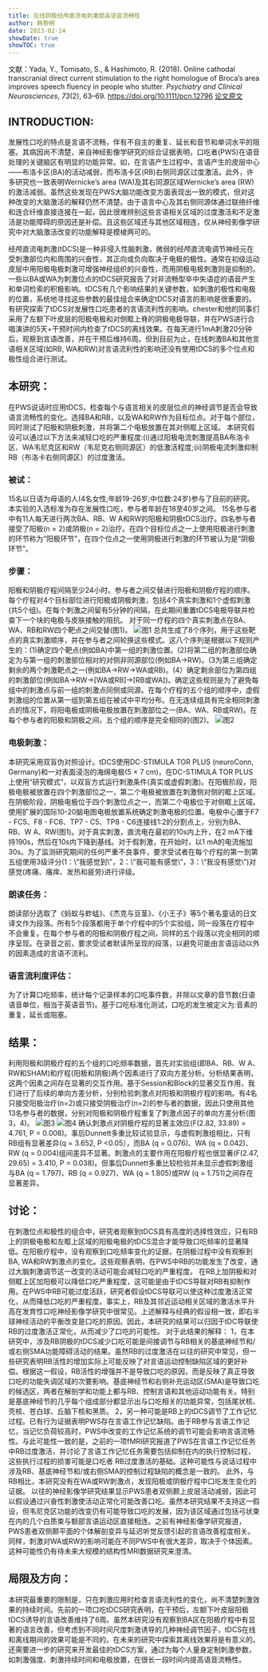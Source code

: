```yaml
---
title: 在线阴极经颅直流电刺激提高语音流畅性
author: 韩黎明
date: 2023-02-14
showDate: true
showTOC: true
---
```

文献：Yada, Y., Tomisato, S., & Hashimoto, R. (2018). Online cathodal transcranial direct current stimulation to the right homologue of Broca’s area improves speech fluency in people who stutter. _Psychiatry and Clinical Neurosciences_, _73_(2), 63–69. https://doi.org/10.1111/pcn.12796
[论文原文](../Source_Files/2023-02-14-HLM.pdf)

## INTRODUCTION:
发展性口吃的特点是言语不流畅，伴有不自主的重复、延长和音节和单词水平的阻塞。其病因尚不清楚，来自神经影像学研究的综合证据表明，口吃者(PWS)在语音处理的关键脑区有明显的功能异常。如，在言语产生过程中，言语产生的皮层中心——布洛卡区(BA)的活动减弱，而布洛卡区(RB)右侧同源区过度激活。此外，许多研究也一致表明Wernicke’s area (WA)及其右同源区域Wernicke’s area (RW)的激活减弱。虽然这些发现在PWS大脑功能改变方面表现出一致的模式，但对这种改变的大脑激活的解释仍然不清楚。由于语言中心及其右侧同源体通过联络纤维和连合纤维直接连接在一起，因此很难辨别这些言语相关区域的过度激活和不足激活是功能障碍的原因还是补偿。且这些区域还与其他区域相连，仅从神经影像学研究中对大脑激活改变的功能解释是模棱两可的。

经颅直流电刺激(tDCS)是一种非侵入性脑刺激，微弱的经颅直流电调节神经元在受刺激部位内和周围的兴奋性，其正向或负向取决于电极的极性。通常在初级运动皮层中用阳极电极刺激可增强神经组织的兴奋性，而用阴极电极刺激则是抑制的。一些以BA或WA为刺激位点的tDCS研究报告了对非流畅型卒中失语症的语音产生和单词检索的积极影响。tDCS有几个影响结果的关键参数，如刺激的极性和电极的位置，系统地寻找这些参数的最佳组合来确定tDCS对语言的影响是很重要的。
有研究探索了tDCS对发展性口吃患者的言语流利性的影响。chester和他的同事们采用了左额下叶皮层的阳极电极和对侧眶上脊的阴极电极导联，并在PWS进行合唱演讲的5天+干预时间内检查了tDCS的离线效果。在每天进行1mA刺激20分钟后，观察到言语改善，并在干预后维持6周。但到目前为止，在线刺激BA和其他言语相关区域(如RB, WA和RW)对言语流利性的影响还没有使用tDCS的多个位点和极性组合进行测试。
## 本研究：
在PWS说话时应用tDCS，检查每个与语言相关的皮层位点的神经调节是否会导致语言流畅性的变化。选择BA和RB，以及WA和RW作为目标位点。对于每个部位，同时测试了阳极和阴极刺激，并将第二个电极放置在其对侧眶上区域。
本研究假设可以通过以下方法来减轻口吃的严重程度:(i)通过阳极电流刺激提高BA布洛卡区、WA韦尼克区和RW（韦尼克右侧同源区）的低激活程度;(ii)阴极电流刺激抑制RB（布洛卡右侧同源区）的过度激活。
### 被试：
15名以日语为母语的人(4名女性;年龄19-26岁;中位数:24岁)参与了目前的研究。本实验的入选标准为存在发展性口吃，参与者年龄在18至40岁之间。
15名参与者中有11人每天进行两次BA、RB、W A和RW的阳极和阴极tDCS治疗。四名参与者接受了阳极(n = 2)或阴极(n = 2)治疗。在四个目标位点之一上使用阳极进行刺激的环节称为“阳极环节”，在四个位点之一使用阴极进行刺激的环节被认为是“阴极环节”。
### 步骤：
阳极和阴极疗程间隔至少24小时。参与者之间交替进行阳极和阴极疗程的顺序。每个疗程对4个目标部位进行阳极或阴极刺激，包括4个真实刺激和1个虚假刺激(共5个组)。在每个刺激之间留有5分钟的间隔，在此期间重置tDCS电极导联并检查下一个块的电极与皮肤接触的阻抗。
对于同一疗程的四个真实刺激点在BA、WA、RB和RW四个靶点之间交替(图1)。
![图1](../Supporting_Information/2023-02-14-HLM-Fig1.png)
总共生成了8个序列，用于这些靶点的真实刺激顺序，并在参与者之间轮换这些模式。这八个序列是根据以下规则产生的：(1)确定四个靶点(例如BA)中第一组的刺激位置。(2)将第二组的刺激部位确定为与第一组的刺激部位相对的对侧非同源部位(例如BA->RW)。(3为第三组确定剩余的两个刺激靶点之一(例如BA->RW->WA或RB)。(4）确定剩余部位为第四组的刺激部位(例如BA->RW->[WA或RB]->[RB或WA])。确定这些规则是为了避免每组中的刺激点与前一组的刺激点同侧或同源。在每个疗程的五个组的顺序中，虚假刺激组的位置从第一组到第五组在被试中平均分布。在无连续组具有完全相同刺激点的情况下，将阳电极或阴极电极放置在刺激部位之一(BA、WA、RB或RW)。在每个参与者的阳极和阴极之间，五个组的顺序是完全相同的(图2)。
![图2](../Supporting_Information/2023-02-14-HLM-Fig2.png)
### 电极刺激：
本研究采用双盲伪对照设计。tDCS使用DC-STIMULA TOR PLUS (neuroConn, Germany)和一对表面浸泡的海绵电极(5 × 7 cm)，在DC-STIMULA TOR PLUS上使用“研究模式”，以双盲方式运行刺激条件(真实或虚假刺激)。在阳极阶段，阳极电极被放置在四个刺激部位之一，第二个电极被放置在刺激侧对侧的眶上区域。在阴极阶段，阴极电极位于四个刺激位点之一，而第二个电极位于对侧眶上区域。使用扩展的国际10-20脑电图电极放置系统确定刺激电极的位置。电极中心置于F7 - FC5、F8 - FC6、TP7 - C5、TP8 - C6连接线1:2的分割点上，分别为BA、RB、W A、RW(图1)。对于真实刺激，直流电在最初的10s内上升，在2 mA下维持190s，然后在10s内下降到基线。对于假刺激，在开始时，以1 mA的电流施加30s。为了监测研究期间的任何严重不良事件，要求受试者在每个疗程的第一到第五组使用3级评分(1：\“我感觉到\”，2：\“我可能有感觉\”，3：\“我没有感觉\”)对感觉(疼痛、瘙痒、发热和疲劳)进行评级。
### 朗读任务：
朗读部分选取了《蚂蚁与蚱蜢》、《杰克与豆茎》、《小王子》等5个著名童话的日文译文作为段落。所有5个段落都用于单个疗程中的5个实验组，同一段落在疗程中不会重复。在每个参与者的阳极和阴极疗程之间，同样的五个段落以完全相同的顺序呈现。在录音之前，要求受试者默读所呈现的段落，以避免可能由言语运动以外的因素造成的言语不流利。
### 语言流利度评估：
为了计算口吃频率，统计每个记录样本的口吃事件数，并除以文章的音节数(日语语音单位，相当于英语音节)。基于口吃标准化测试，口吃的发生被定义为:音素的重复，延长或阻塞。

## 结果：
利用阳极和阴极疗程的五个组的口吃频率数据，首先对实验组(即BA、RB、W A、RW和SHAM)和疗程(阳极和阴极)两个因素进行了双向方差分析。分析结果表明，这两个因素之间存在显著的交互作用。基于Session和Block的显著交互作用，我们进行了后续的单向方差分析，分别检验刺激点对阳极和阴极疗程的影响。有4名只接受阳极治疗(n=2)或只接受阴极治疗(n=2)的参与者的数据，因此只使用其他13名参与者的数据，分别对阳极和阴极疗程重复了刺激点因子的单向方差分析(图3，4)。
![图3](../Supporting_Information/2023-02-14-HLM-Fig3.png)
![图4](../Supporting_Information/2023-02-14-HLM-Fig4.png)
确认刺激点对阴极疗程的显著主效应(F(2.82, 33.89) = 4.761, P = 0.008)。事后Dunnett多重比较试验显示，与虚假刺激组相比，只有RB组有显著差异(q = 3.652, P <0.05），而BA (q = 0.076)、WA (q = 0.042)、RW (q = 0.004)组间差异不显著。刺激点的主要作用在阳极疗程也很显著(F(2.47, 29.65) = 3.410, P = 0.038)。但事后Dunnett多重比较检验并未显示虚假刺激组与BA (q = 1.797)、RB (q = 0.927)、WA (q = 1.805)或RW (q = 1.751)之间存在显著差异。
## 讨论：
在刺激位点和极性的组合中，研究者观察到tDCS具有高度的选择性效应，只有RB上的阴极电极和左眶上区域的阳极电极的tDCS混合才能导致口吃频率的显著降低。在阳极疗程中，没有观察到口吃频率变化的证据，在阴极过程中没有观察到BA, WA和RW刺激点的变化。这些观察表明，在PWS中RB的功能发生了改变，通过大脑刺激调节这一改变的活动可能会减轻口吃的严重程度。
在RB上加阴极和对侧眶上区加阳极可以降低口吃严重程度，这可能是由于tDCS导联对RB有抑制作用。在PWS中RB可能过度活跃，研究者假设tDCS导联可以使这种过度激活正常化，从而降低口吃的严重程度。事实上，RB及其邻近运动相关区域的激活水平升高在发育性口吃神经影像学研究中很常见。上述解释与经典的假设相一致，即右半球神经活动的平衡改变是口吃的原因。因此，本研究的结果可以归因于tDC导联使RB的过度激活正常化，从而减少了口吃的可能性。
对于此结果的解释：
1，在本研究中，涉及RB阴极的tDCS减少口吃可能是间接调节与RB相关的基底神经节和/或右侧SMA功能障碍活动的结果。虽然RB的过度激活在以往的研究中常见，但一些研究表明RB活性的增加实际上可能反映了对言语运动控制缺陷区域的更好补偿。根据这一假设，RB活性的增强并不是导致口吃的原因，而是反映了真正导致口吃的功能失调区域的次要影响。基底神经节和右侧补充运动区(SMA)是导致口吃的候选区，两者在解剖学和功能上都与RB、控制言语和其他运动功能有关。特别是基底神经节的几乎每个组成部分都显示出与口吃相关的功能异常，包括尾状核、壳核、苍白球、丘脑下核和黑质。
2，另一种可能是RB上的tDCS调节了工作记忆过程。已有行为证据表明PWS存在言语工作记忆缺陷。由于RB参与言语工作记忆，当记忆负荷较高时，PWS中改变的工作记忆系统的调节可能会影响言语流畅性。与此可能性一致的是，之前的一项fMRI研究报道了PWS在言语工作记忆任务中RB过度激活，并讨论了言语工作记忆任务需要包括抑制在内的执行控制过程，这些执行过程的损害可能是口吃者 RB过度激活的基础。这种可能性与说话过程中涉及RB、基底神经节和/或右侧SMA的控制过程缺陷的概念是一致的。
此外，与RB相比，本研究没有在WA或RW刺激点，发现阳极或阴极疗程中口吃发生变化的证据。
以往的神经影像学研究结果显示PWS患者双侧颞上皮层活动减弱，因此可以假设通过兴奋性刺激使活动正常化可能改善口吃。虽然本研究结果不支持这一假设，但韦尼克区功能的改变仍有可能导致口吃的发展，因为该区域通过包括弓状束在内的几个白质束与额部言语运动区直接相连。之前有神经影像学研究报道，PWS患者双侧颞平面的个体解剖变异与延迟听觉反馈引起的言语改善程度相关。同样，刺激对WA或RW的影响可能在不同PWS中有很大差异，取决于个体因素。这种可能性仍有待未来大规模的结构性MRI数据研究来澄清。
## 局限及方向：
本研究最重要的限制是，只在刺激应用时检查言语流利性的变化，尚不清楚刺激效果的持续时间。先前的一项口吃tDCS研究表明，在干预后，左额下叶皮层阳极tDCS诱导的言语改善维持了6周。虽然本研究没有观察到BA区在阳极疗程中有显著的语言改善，但考虑到不同时间尺度刺激诱导的几种神经调节因子，tDCS在线和离线期间的效果可能是不同的。在未来的研究中探索其离线效果将是有意义的。还需要进一步的研究来开发最佳的tDCS方案，通过为每个人量身定制刺激参数，如刺激强度、刺激持续时间和电极放置，在很长一段时间内提高语音流畅性。
